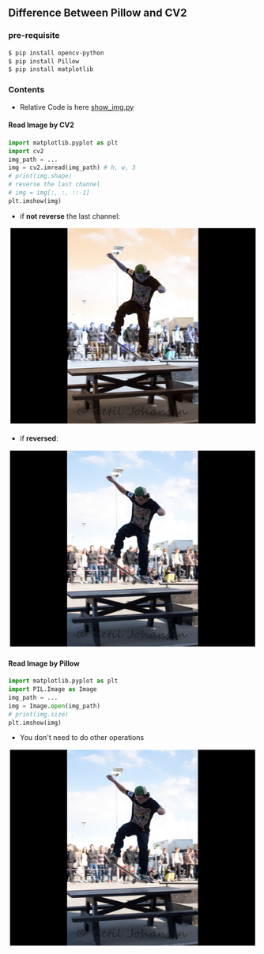 ## Difference Between Pillow and CV2

### pre-requisite
```bash
$ pip install opencv-python
$ pip install Pillow
$ pip install matplotlib
```

### Contents
- Relative Code is here [show_img.py](https://github.com/rentainhe/visualization/blob/master/read_img/show_img.py)

#### Read Image by CV2
```python
import matplotlib.pyplot as plt
import cv2
img_path = ...
img = cv2.imread(img_path) # h, w, 3
# print(img.shape)
# reverse the last channel
# img = img[:, :, ::-1]
plt.imshow(img)
```
- if __not reverse__ the last channel:

![](../figs/img_read_example/cv2_not_reverse.png)

- if __reversed__:

![](../figs/img_read_example/reversed.png)

#### Read Image by Pillow
```python
import matplotlib.pyplot as plt
import PIL.Image as Image
img_path = ...
img = Image.open(img_path)
# print(img.size)
plt.imshow(img)
```

- You don't need to do other operations

![](../figs/img_read_example/reversed.png)


